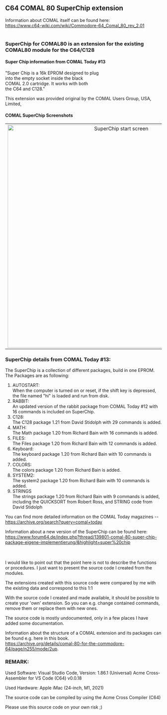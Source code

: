 ## C64 COMAL 80 SuperChip extension

Information about COMAL itself can be found here:<br />
https://www.c64-wiki.com/wiki/Commodore-64_Comal_80_rev_2.01<br />
<br />

### SuperChip for COMAL80 is an extension for the existing COMAL80 module for the C64/C128

#### Super Chip information from COMAL Today #13

"Super Chip is a 16k EPROM designed to plug<br />
into the empty socket inside the black<br />
COMAL 2.0 cartridge. It works with both<br />
the C64 and C128."

This extension was provided original by the COMAL Users Group, USA, Limited,

#### COMAL SuperChip Screenshots<br />
<div align="left">
<table border="0" cellpadding="6" width="600">
 <tr>
  <td align="center"><img width="715" alt="SuperChip start screen" src="https://github.com/LeshanDaFo/C64-COMAL-SuperChip/assets/97148663/e3e2a152-4e2c-4d30-af12-4859f48357d6">
  <td align="center"><img width="716" alt="SuperChip Autostart" src="https://github.com/LeshanDaFo/C64-COMAL-SuperChip/assets/97148663/d9b74b86-7a1d-4f97-b736-b7b149e216ac"></td>
 </tr>
</table>
</div>

### SuperChip details from COMAL Today #13:

The SuperChip is a collection of different packages, build in one EPROM.
The Packages are as following:

   1. AUTOSTART:<br />
      When the computer is turned on or reset, if the shift key is depressed, the file named "hi" is loaded and run from disk.
   2. RABBIT:<br />
      An updated version of the rabbit package from COMAL Today #12 with 16 commands is included on SuperChip.
   3. C128:<br />
      The C128 package 1.21 from David Stidolph with 29 commands is added.
   4. MATH:<br />
      The Math package 1.20 from Richard Bain with 16 commands is added.
   5. FILES:<br />
      The Files package 1.20 from Richard Bain with 12 commands is added.
   6. Keyboard:<br />
      The keyboard package 1.20 from Richard Bain with 10 commands is added.
   7. COLORS:<br />
      The colors package 1.20 from Richard Bain is added.
   8. SYSTEM2:<br />
      The system2 package 1.20 from Richard Bain with 10 commands is added.
   9. STRINGS<br />
      The strings package 1.20 from Richard Bain with 9 commands is added, including the QUICKSORT from Robert Ross, and STRING code from David Stidolph<br />

You can find more detailed information on the COMAL Today magazines -- https://archive.org/search?query=comal+today<br />

Information about a new version of the SuperChip can be found here:<br />
https://www.forum64.de/index.php?thread/139801-comal-80-super-chip-package-eigene-implementierung/&highlight=super%20chip<br />
<br />
<br />

I would like to point out that the point here is not to describe the functions or procedures.
I just want to present the source code I created from the modules.

The extensions created with this source code were compared by me with the existing data and correspond to this 1:1

With the source code I created and made available, it should be possible to create your 'own' extension.
So you can e.g. change contained commands, remove them or replace them with new ones.

The source code is mostly undocumented, only in a few places I have added some documentation.

Information about the structure of a COMAL extension and its packages can be found e.g. here in this book.<br />
https://archive.org/details/comal-80-for-the-commodore-64/page/n255/mode/2up.


### REMARK:

Used Software:
Visual Studio Code, Version: 1.86.1 (Universal)
Acme Cross-Assembler for VS Code (C64) v0.0.18

Used Hardware:
Apple iMac (24-inch, M1, 2021)

The source code can be compiled by using the Acme Cross Compiler (C64)

Please use this source code on your own risk ;)
